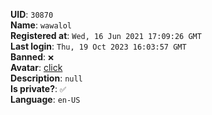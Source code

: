 **UID**: `30870`  
**Name**: `wawalol`  
**Registered at**: `Wed, 16 Jun 2021 17:09:26 GMT`  
**Last login**: `Thu, 19 Oct 2023 16:03:57 GMT`  
**Banned**: `❌`  
**Avatar**: [click](/avatars/2282dc7e-92f9-4ae6-a0f8-539dc66f9488.jpg)  
**Description**: ```null```  
**Is private?**: `✅`  
**Language**: `en-US`